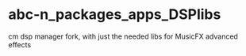 # abc-n_packages_apps_DSPlibs

cm dsp manager fork, with just the needed libs for MusicFX advanced effects
